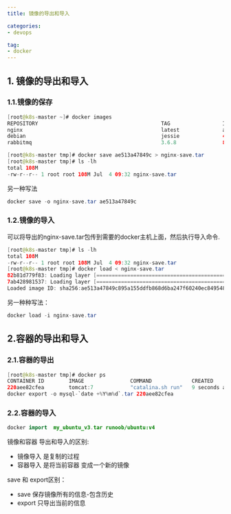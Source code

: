 ```yaml
---
title: 镜像的导出和导入

categories:
- devops

tag:
- docker
---
```


## 1. 镜像的导出和导入
### 1.1.镜像的保存
```java
[root@k8s-master ~]# docker images
REPOSITORY                                        TAG                 IMAGE ID            CREATED             SIZE
nginx                                             latest              ae513a47849c        2 months ago        109MB
debian                                            jessie              4eb8376dc2a3        2 months ago        127MB
rabbitmq                                          3.6.8               8cdcbee37f62        15 months ago       179MB

[root@k8s-master tmp]# docker save ae513a47849c > nginx-save.tar
[root@k8s-master tmp]# ls -lh
total 108M
-rw-r--r-- 1 root root 108M Jul  4 09:32 nginx-save.tar
```
另一种写法
```java
docker save -o nginx-save.tar ae513a47849c
```


### 1.2.镜像的导入
可以将导出的nginx-save.tar包传到需要的docker主机上面，然后执行导入命令.
```java
[root@k8s-master tmp]# ls -lh
total 108M
-rw-r--r-- 1 root root 108M Jul  4 09:32 nginx-save.tar
[root@k8s-master tmp]# docker load < nginx-save.tar 
82b81d779f83: Loading layer [==================================================>]  54.21MB/54.21MB
7ab428981537: Loading layer [==================================================>]  3.584kB/3.584kB
Loaded image ID: sha256:ae513a47849c895a155ddfb868d6ba247f60240ec8495482eca74c4a2c13a881
```
另一种种写法：
```java
docker load -i nginx-save.tar
```


## 2.容器的导出和导入
### 2.1.容器的导出
```java
[root@k8s-master tmp]# docker ps
CONTAINER ID        IMAGE               COMMAND             CREATED             STATUS              PORTS               NAMES
220aee82cfea        tomcat:7            "catalina.sh run"   9 seconds ago       Up 7 seconds        8080/tcp            tomcat7
docker export -o mysql-`date +%Y%m%d`.tar 220aee82cfea
```
### 2.2.容器的导入
```java
docker import  my_ubuntu_v3.tar runoob/ubuntu:v4  
```


镜像和容器 导出和导入的区别:

- 镜像导入 是复制的过程
- 容器导入 是将当前容器 变成一个新的镜像

save 和 export区别：

- save 保存镜像所有的信息-包含历史
- export 只导出当前的信息
